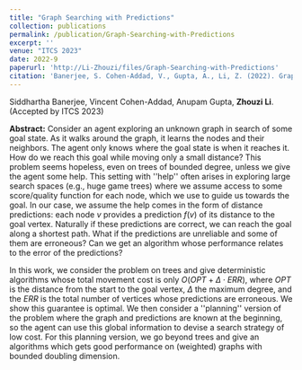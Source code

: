 ```yaml
---
title: "Graph Searching with Predictions"
collection: publications
permalink: /publication/Graph-Searching-with-Predictions
excerpt: ''
venue: "ITCS 2023"
date: 2022-9
paperurl: 'http://Li-Zhouzi/files/Graph-Searching-with-Predictions'
citation: 'Banerjee, S. Cohen-Addad, V., Gupta, A., Li, Z. (2022). Graph Searching with Predictions.'
---
```

Siddhartha Banerjee, Vincent Cohen-Addad, Anupam Gupta, **Zhouzi Li**. (Accepted by ITCS 2023)

**Abstract:** Consider an agent exploring an unknown graph in search of some goal state. As it walks around the graph, it learns the nodes and their neighbors. The agent only knows where the goal state is when it reaches it. How do we reach this goal while moving only a small distance? This problem seems hopeless, even on trees of bounded degree, unless we give the agent some help. This setting with ''help'' often arises in exploring large search spaces (e.g., huge game trees) where we assume access to some score/quality function for each node, which we use to guide us towards the goal. In our case, we assume the help comes in the form of distance predictions: each node $v$ provides a prediction $f(v)$ of its distance to the goal vertex. Naturally if these predictions are correct, we can reach the goal along a shortest path. What if the predictions are unreliable and some of them are erroneous? Can we get an algorithm whose performance relates to the error of the predictions?

In this work, we consider the problem on trees and give deterministic algorithms whose total movement cost is only $O(OPT + \Delta \cdot ERR)$, where $OPT$ is the distance from the start to the goal vertex, $\Delta$ the maximum degree, and the $ERR$ is the total number of vertices whose predictions are erroneous. We show this guarantee is optimal. We then consider a ''planning'' version of the problem where the graph and predictions are known at the beginning, so the agent can use this global information to devise a search strategy of low cost. For this planning version, we go beyond trees and give an algorithms which gets good performance on (weighted) graphs with bounded doubling dimension.